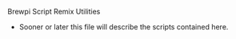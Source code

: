 Brewpi Script Remix Utilities

- Sooner or later this file will describe the scripts contained here.

